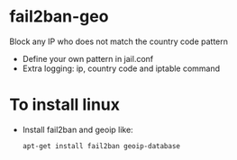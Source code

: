 fail2ban-geo
========================
Block any IP who does not match the country code pattern

- Define your own pattern in jail.conf
- Extra logging: ip, country code and iptable command


To install linux
========================

- Install fail2ban and geoip like:

	```
   apt-get install fail2ban geoip-database
   ```
